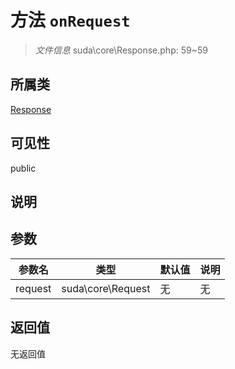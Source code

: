 # 方法 `onRequest`

> *文件信息* suda\core\Response.php: 59~59

## 所属类 

[Response](../Response.md)

## 可见性

public

## 说明



## 参数


| 参数名 | 类型 | 默认值 | 说明 |
|--------|-----|-------|-------|
| request |  suda\core\Request | 无 | 无 |



## 返回值

无返回值
